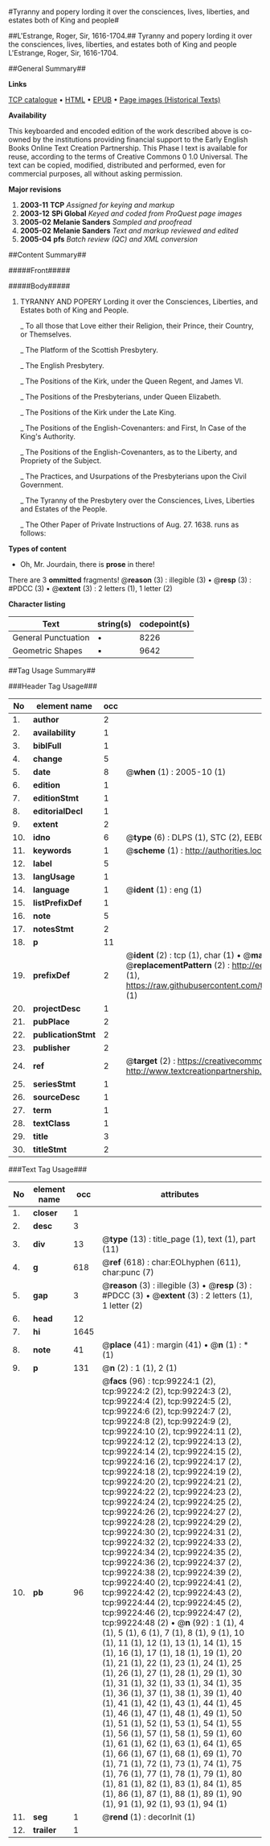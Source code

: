#Tyranny and popery lording it over the consciences, lives, liberties, and estates both of King and people#

##L'Estrange, Roger, Sir, 1616-1704.##
Tyranny and popery lording it over the consciences, lives, liberties, and estates both of King and people
L'Estrange, Roger, Sir, 1616-1704.

##General Summary##

**Links**

[TCP catalogue](http://www.ota.ox.ac.uk/tcp/)  • 
[HTML](http://tei.it.ox.ac.uk/tcp/Texts-HTML/free/A47/A47935.html)  • 
[EPUB](http://tei.it.ox.ac.uk/tcp/Texts-EPUB/free/A47/A47935.epub) • 
[Page images (Historical Texts)](https://data.historicaltexts.jisc.ac.uk/view?pubId=eebo-13354850e&pageId=eebo-13354850e-99224-1)

**Availability**

This keyboarded and encoded edition of the
	       work described above is co-owned by the institutions
	       providing financial support to the Early English Books
	       Online Text Creation Partnership. This Phase I text is
	       available for reuse, according to the terms of Creative
	       Commons 0 1.0 Universal. The text can be copied,
	       modified, distributed and performed, even for
	       commercial purposes, all without asking permission.

**Major revisions**

1. __2003-11__ __TCP__ *Assigned for keying and markup*
1. __2003-12__ __SPi Global__ *Keyed and coded from ProQuest page images*
1. __2005-02__ __Melanie Sanders__ *Sampled and proofread*
1. __2005-02__ __Melanie Sanders__ *Text and markup reviewed and edited*
1. __2005-04__ __pfs__ *Batch review (QC) and XML conversion*

##Content Summary##

#####Front#####

#####Body#####

1. TYRANNY AND POPERY Lording it over the Consciences, Liberties, and Estates both of King and People.

    _ To all those that Love either their Religion, their Prince, their Country, or Themselves.

    _ The Platform of the Scottish Presbytery.

    _ The English Presbytery.

    _ The Positions of the Kirk, under the Queen Regent, and James VI.

    _ The Positions of the Presbyterians, under Queen Elizabeth.

    _ The Positions of the Kirk under the Late King.

    _ The Positions of the English-Covenanters: and First, In Case of the King's Authority.

    _ The Positions of the English-Covenanters, as to the Liberty, and Propriety of the Subject.

    _ The Practices, and Usurpations of the Presbyterians upon the Civil Government.

    _ The Tyranny of the Presbytery over the Consciences, Lives, Liberties and Estates of the People.

    _ The Other Paper of Private Instructions of Aug. 27. 1638. runs as follows:

**Types of content**

  * Oh, Mr. Jourdain, there is **prose** in there!

There are 3 **ommitted** fragments! 
 @__reason__ (3) : illegible (3)  •  @__resp__ (3) : #PDCC (3)  •  @__extent__ (3) : 2 letters (1), 1 letter (2)

**Character listing**


|Text|string(s)|codepoint(s)|
|---|---|---|
|General Punctuation|•|8226|
|Geometric Shapes|▪|9642|

##Tag Usage Summary##

###Header Tag Usage###

|No|element name|occ|attributes|
|---|---|---|---|
|1.|__author__|2||
|2.|__availability__|1||
|3.|__biblFull__|1||
|4.|__change__|5||
|5.|__date__|8| @__when__ (1) : 2005-10 (1)|
|6.|__edition__|1||
|7.|__editionStmt__|1||
|8.|__editorialDecl__|1||
|9.|__extent__|2||
|10.|__idno__|6| @__type__ (6) : DLPS (1), STC (2), EEBO-CITATION (1), OCLC (1), VID (1)|
|11.|__keywords__|1| @__scheme__ (1) : http://authorities.loc.gov/ (1)|
|12.|__label__|5||
|13.|__langUsage__|1||
|14.|__language__|1| @__ident__ (1) : eng (1)|
|15.|__listPrefixDef__|1||
|16.|__note__|5||
|17.|__notesStmt__|2||
|18.|__p__|11||
|19.|__prefixDef__|2| @__ident__ (2) : tcp (1), char (1)  •  @__matchPattern__ (2) : ([0-9\-]+):([0-9IVX]+) (1), (.+) (1)  •  @__replacementPattern__ (2) : http://eebo.chadwyck.com/downloadtiff?vid=$1&page=$2 (1), https://raw.githubusercontent.com/textcreationpartnership/Texts/master/tcpchars.xml#$1 (1)|
|20.|__projectDesc__|1||
|21.|__pubPlace__|2||
|22.|__publicationStmt__|2||
|23.|__publisher__|2||
|24.|__ref__|2| @__target__ (2) : https://creativecommons.org/publicdomain/zero/1.0/ (1), http://www.textcreationpartnership.org/docs/. (1)|
|25.|__seriesStmt__|1||
|26.|__sourceDesc__|1||
|27.|__term__|1||
|28.|__textClass__|1||
|29.|__title__|3||
|30.|__titleStmt__|2||


###Text Tag Usage###

|No|element name|occ|attributes|
|---|---|---|---|
|1.|__closer__|1||
|2.|__desc__|3||
|3.|__div__|13| @__type__ (13) : title_page (1), text (1), part (11)|
|4.|__g__|618| @__ref__ (618) : char:EOLhyphen (611), char:punc (7)|
|5.|__gap__|3| @__reason__ (3) : illegible (3)  •  @__resp__ (3) : #PDCC (3)  •  @__extent__ (3) : 2 letters (1), 1 letter (2)|
|6.|__head__|12||
|7.|__hi__|1645||
|8.|__note__|41| @__place__ (41) : margin (41)  •  @__n__ (1) : * (1)|
|9.|__p__|131| @__n__ (2) : 1 (1), 2 (1)|
|10.|__pb__|96| @__facs__ (96) : tcp:99224:1 (2), tcp:99224:2 (2), tcp:99224:3 (2), tcp:99224:4 (2), tcp:99224:5 (2), tcp:99224:6 (2), tcp:99224:7 (2), tcp:99224:8 (2), tcp:99224:9 (2), tcp:99224:10 (2), tcp:99224:11 (2), tcp:99224:12 (2), tcp:99224:13 (2), tcp:99224:14 (2), tcp:99224:15 (2), tcp:99224:16 (2), tcp:99224:17 (2), tcp:99224:18 (2), tcp:99224:19 (2), tcp:99224:20 (2), tcp:99224:21 (2), tcp:99224:22 (2), tcp:99224:23 (2), tcp:99224:24 (2), tcp:99224:25 (2), tcp:99224:26 (2), tcp:99224:27 (2), tcp:99224:28 (2), tcp:99224:29 (2), tcp:99224:30 (2), tcp:99224:31 (2), tcp:99224:32 (2), tcp:99224:33 (2), tcp:99224:34 (2), tcp:99224:35 (2), tcp:99224:36 (2), tcp:99224:37 (2), tcp:99224:38 (2), tcp:99224:39 (2), tcp:99224:40 (2), tcp:99224:41 (2), tcp:99224:42 (2), tcp:99224:43 (2), tcp:99224:44 (2), tcp:99224:45 (2), tcp:99224:46 (2), tcp:99224:47 (2), tcp:99224:48 (2)  •  @__n__ (92) : 1 (1), 4 (1), 5 (1), 6 (1), 7 (1), 8 (1), 9 (1), 10 (1), 11 (1), 12 (1), 13 (1), 14 (1), 15 (1), 16 (1), 17 (1), 18 (1), 19 (1), 20 (1), 21 (1), 22 (1), 23 (1), 24 (1), 25 (1), 26 (1), 27 (1), 28 (1), 29 (1), 30 (1), 31 (1), 32 (1), 33 (1), 34 (1), 35 (1), 36 (1), 37 (1), 38 (1), 39 (1), 40 (1), 41 (1), 42 (1), 43 (1), 44 (1), 45 (1), 46 (1), 47 (1), 48 (1), 49 (1), 50 (1), 51 (1), 52 (1), 53 (1), 54 (1), 55 (1), 56 (1), 57 (1), 58 (1), 59 (1), 60 (1), 61 (1), 62 (1), 63 (1), 64 (1), 65 (1), 66 (1), 67 (1), 68 (1), 69 (1), 70 (1), 71 (1), 72 (1), 73 (1), 74 (1), 75 (1), 76 (1), 77 (1), 78 (1), 79 (1), 80 (1), 81 (1), 82 (1), 83 (1), 84 (1), 85 (1), 86 (1), 87 (1), 88 (1), 89 (1), 90 (1), 91 (1), 92 (1), 93 (1), 94 (1)|
|11.|__seg__|1| @__rend__ (1) : decorInit (1)|
|12.|__trailer__|1||
